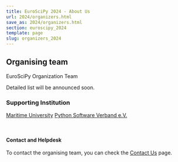 ```yaml
---
title: EuroSciPy 2024 - About Us
url: 2024/organizers.html
save_as: 2024/organizers.html
section: euroscipy_2024
template: page
slug: organizers_2024
---
```


## Organising team
EuroSciPy Organization Team

Detailed list will be announced soon.

### Supporting Institution
[Maritime University](https://www.pm.szczecin.pl/en/)
[Python Software Verband e.V.](https://python-verband.org/)

</br>

#### Contact and Helpdesk

To contact the organising team, you can check the [Contact Us](contact_us.html) page.

</br>
</br>
